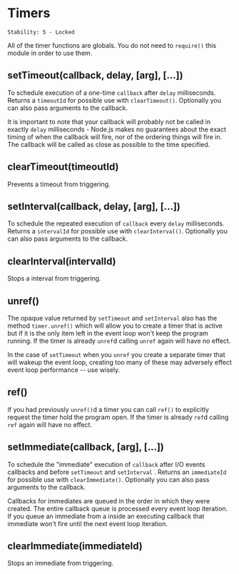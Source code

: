 # Timers

    Stability: 5 - Locked

All of the timer functions are globals.  You do not need to `require()`
this module in order to use them.

## setTimeout(callback, delay, [arg], [...])

To schedule execution of a one-time `callback` after `delay` milliseconds. Returns a
`timeoutId` for possible use with `clearTimeout()`. Optionally you can
also pass arguments to the callback.

It is important to note that your callback will probably not be called in exactly
`delay` milliseconds - Node.js makes no guarantees about the exact timing of when
the callback will fire, nor of the ordering things will fire in. The callback will
be called as close as possible to the time specified.

## clearTimeout(timeoutId)

Prevents a timeout from triggering.

## setInterval(callback, delay, [arg], [...])

To schedule the repeated execution of `callback` every `delay` milliseconds.
Returns a `intervalId` for possible use with `clearInterval()`. Optionally
you can also pass arguments to the callback.

## clearInterval(intervalId)

Stops a interval from triggering.

## unref()

The opaque value returned by `setTimeout` and `setInterval` also has the method
`timer.unref()` which will allow you to create a timer that is active but if
it is the only item left in the event loop won't keep the program running.
If the timer is already `unref`d calling `unref` again will have no effect.

In the case of `setTimeout` when you `unref` you create a separate timer that
will wakeup the event loop, creating too many of these may adversely effect
event loop performance -- use wisely.

## ref()

If you had previously `unref()`d a timer you can call `ref()` to explicitly
request the timer hold the program open. If the timer is already `ref`d calling
`ref` again will have no effect.

## setImmediate(callback, [arg], [...])

To schedule the "immediate" execution of `callback` after I/O events
callbacks and before `setTimeout` and `setInterval` . Returns an
`immediateId` for possible use with `clearImmediate()`. Optionally you
can also pass arguments to the callback.

Callbacks for immediates are queued in the order in which they were created.
The entire callback queue is processed every event loop iteration. If you queue
an immediate from a inside an executing callback that immediate won't fire
until the next event loop iteration.

## clearImmediate(immediateId)

Stops an immediate from triggering.
